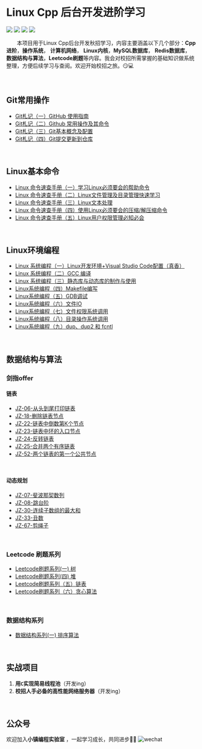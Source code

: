 # Linux Cpp 后台开发进阶学习

[![](https://img.shields.io/github/stars/cotecsz/Linux-Cpp-Development-Advanced-Learning.svg)](https://github.com/cotecsz/Linux-Cpp-Development-Advanced-Learning/stargazers)
[![](https://img.shields.io/github/issues/cotecsz/Linux-Cpp-Development-Advanced-Learning.svg)](https://github.com/cotecsz/Linux-Cpp-Development-Advanced-Learning/issues)
[![](https://img.shields.io/github/forks/cotecsz/Linux-Cpp-Development-Advanced-Learning.svg)](https://github.com/cotecsz/Linux-Cpp-Development-Advanced-Learning/network) 
[![](https://img.shields.io/badge/wechat-微信交流-orange)](#公众号) 


&emsp;&emsp;本项目用于Linux Cpp后台开发秋招学习，内容主要涵盖以下几个部分：**Cpp进阶**，**操作系统**， **计算机网络**， **Linux内核**，**MySQL数据库**， **Redis数据库**， **数据结构与算法**，**Leetcode刷题**等内容。我会对校招所需掌握的基础知识做系统整理，方便后续学习与查阅。欢迎开始校招之旅。:smirk::computer:


&emsp;
## Git常用操作
- [Git札记（一）GitHub 使用指南](https://blog.csdn.net/DreamRE/article/details/111809098)
- [Git札记（二）Github 常用操作及其命令](https://blog.csdn.net/DreamRE/article/details/111813904)
- [Git札记（三）Git基本概念及配置](https://blog.csdn.net/DreamRE/article/details/111814819)
- [Git札记（四）Git提交更新到仓库](https://blog.csdn.net/DreamRE/article/details/111815300)


&emsp;

## Linux基本命令
- [Linux 命令速查手册（一）学习Linux必须要会的帮助命令](https://blog.csdn.net/DreamRE/article/details/111873668)
- [Linux 命令速查手册（二）Linux文件管理及目录管理快速学习](https://blog.csdn.net/DreamRE/article/details/111873762)
- [Linux 命令速查手册（三）Linux文本处理](https://blog.csdn.net/DreamRE/article/details/111873844)
- [Linux 命令速查手册（四）使用Linux必须要会的压缩/解压缩命令](https://blog.csdn.net/DreamRE/article/details/111873943)
- [Linux 命令速查手册（五）Linux用户权限管理必知必会](https://blog.csdn.net/DreamRE/article/details/111873997)

&emsp;

## Linux环境编程

- [Linux 系统编程（一）Linux开发环境+Visual Studio Code配置（真香）](https://blog.csdn.net/DreamRE/article/details/110456374)
- [Linux 系统编程（二）GCC 编译](https://blog.csdn.net/DreamRE/article/details/110495630)
- [Linux 系统编程（三）静态库与动态库的制作与使用](https://blog.csdn.net/DreamRE/article/details/110498256)
- [Linux系统编程（四）Makefile编写](https://blog.csdn.net/DreamRE/article/details/110931656)
- [Linux系统编程（五）GDB调试](https://blog.csdn.net/DreamRE/article/details/111111626)
- [Linux系统编程（六）文件IO](https://blog.csdn.net/DreamRE/article/details/111403080)
- [Linux系统编程（七）文件权限系统调用](https://blog.csdn.net/DreamRE/article/details/111537051)
- [Linux系统编程（八）目录操作系统调用](https://blog.csdn.net/DreamRE/article/details/111542237)
- [Linux系统编程（九）dup、dup2 和 fcntl](https://blog.csdn.net/DreamRE/article/details/111587698)



&emsp;
## 数据结构与算法
### 剑指offer
#### 链表
- [JZ-06-从头到尾打印链表](https://blog.csdn.net/DreamRE/article/details/110516674)
- [JZ-18-删除链表节点](https://blog.csdn.net/DreamRE/article/details/110517117)
- [JZ-22-链表中倒数第K个节点](https://blog.csdn.net/DreamRE/article/details/110526193)
- [JZ-23-链表中环的入口节点](https://blog.csdn.net/DreamRE/article/details/110527000)
- [JZ-24-反转链表](https://blog.csdn.net/DreamRE/article/details/110527358)
- [JZ-25-合并两个有序链表](https://blog.csdn.net/DreamRE/article/details/110527820)
- [JZ-52-两个链表的第一个公共节点](https://blog.csdn.net/DreamRE/article/details/110451119)

&emsp;
#### 动态规划
- [JZ-07-斐波那契数列](https://blog.csdn.net/DreamRE/article/details/111824740)
- [JZ-08-跳台阶](https://blog.csdn.net/DreamRE/article/details/111825310)
- [JZ-30-连续子数组的最大和](https://blog.csdn.net/DreamRE/article/details/111824674)
- [JZ-33-丑数](https://blog.csdn.net/DreamRE/article/details/111825398)
- [JZ-67-剪绳子](https://blog.csdn.net/DreamRE/article/details/111825514)

&emsp;
### Leetcode 刷题系列
- [Leetcode刷题系列(一) 树](https://blog.csdn.net/DreamRE/article/details/110150717)
- [Leetcode刷题系列(四) 堆](https://blog.csdn.net/DreamRE/article/details/110149991)
- [Leetcode刷题系列（五）链表](https://blog.csdn.net/DreamRE/article/details/110250664)
- [Leetcode刷题系列（六）贪心算法](https://blog.csdn.net/DreamRE/article/details/110880546)

&emsp;
### 数据结构系列
- [数据结构系列(一) 排序算法](https://blog.csdn.net/DreamRE/article/details/110205687)


&emsp;
## 实战项目
1. **用`C`实现简易线程池**（开发ing）
2. **校招人手必备的高性能网络服务器**（开发ing）

&emsp;
## 公众号 ## 
欢迎加入**小镇编程实验室** ，一起学习成长，共同进步:wave::wave:
![wechat](https://github.com/cotecsz/Linux-Cpp-Development-Advanced-Learning/blob/master/images/wechat.png)
